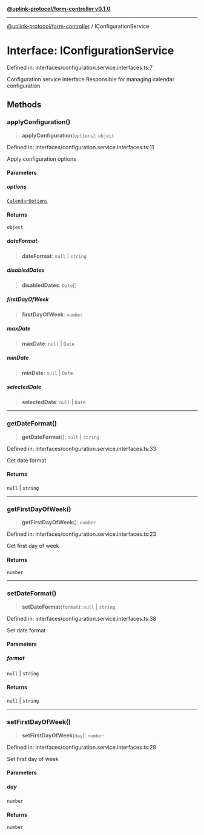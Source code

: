 [**@uplink-protocol/form-controller v0.1.0**](../README.md)

***

[@uplink-protocol/form-controller](../globals.md) / IConfigurationService

# Interface: IConfigurationService

Defined in: interfaces/configuration.service.interfaces.ts:7

Configuration service interface
Responsible for managing calendar configuration

## Methods

### applyConfiguration()

> **applyConfiguration**(`options`): `object`

Defined in: interfaces/configuration.service.interfaces.ts:11

Apply configuration options

#### Parameters

##### options

[`CalendarOptions`](CalendarOptions.md)

#### Returns

`object`

##### dateFormat

> **dateFormat**: `null` \| `string`

##### disabledDates

> **disabledDates**: `Date`[]

##### firstDayOfWeek

> **firstDayOfWeek**: `number`

##### maxDate

> **maxDate**: `null` \| `Date`

##### minDate

> **minDate**: `null` \| `Date`

##### selectedDate

> **selectedDate**: `null` \| `Date`

***

### getDateFormat()

> **getDateFormat**(): `null` \| `string`

Defined in: interfaces/configuration.service.interfaces.ts:33

Get date format

#### Returns

`null` \| `string`

***

### getFirstDayOfWeek()

> **getFirstDayOfWeek**(): `number`

Defined in: interfaces/configuration.service.interfaces.ts:23

Get first day of week

#### Returns

`number`

***

### setDateFormat()

> **setDateFormat**(`format`): `null` \| `string`

Defined in: interfaces/configuration.service.interfaces.ts:38

Set date format

#### Parameters

##### format

`null` | `string`

#### Returns

`null` \| `string`

***

### setFirstDayOfWeek()

> **setFirstDayOfWeek**(`day`): `number`

Defined in: interfaces/configuration.service.interfaces.ts:28

Set first day of week

#### Parameters

##### day

`number`

#### Returns

`number`
